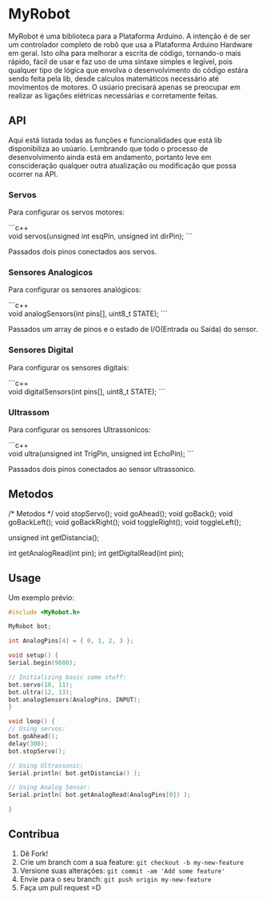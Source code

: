 
# MyRobot

MyRobot é uma biblioteca para a Plataforma Arduino. A intenção é de ser um controlador completo de robô que usa a Plataforma Arduino Hardware em geral. Isto olha para melhorar a escrita de código, tornando-o mais rápido, fácil de usar e faz uso de uma sintaxe simples e legível, pois qualquer tipo de lógica que envolva o desenvolvimento do código estára sendo feita pela lib, desde calculos matemáticos necessário até movimentos de motores. O usúario precisará apenas se preocupar em realizar as ligações elétricas necessárias e corretamente feitas.

## API
Aqui está listada todas as funções e funcionalidades que está lib disponibiliza ao usúario. Lembrando que todo o processo de desenvolvimento ainda está em andamento, portanto leve em conscideração qualquer outra atualização ou modificação que possa ocorrer na API.


### Servos
Para configurar os servos motores:
  
  ´´´c++  
void servos(unsigned int esqPin, unsigned int dirPin);
  ´´´

Passados dois pinos conectados aos servos.


### Sensores Analogicos
Para configurar os sensores analógicos:

  ´´´c++  
void analogSensors(int pins[], uint8_t STATE);
  ´´´

Passados um array de pinos e o estado de I/O(Entrada ou Saída) do sensor.


### Sensores Digital
Para configurar os sensores digitais:

  ´´´c++  
void digitalSensors(int pins[], uint8_t STATE);
  ´´´

### Ultrassom
Para configurar os sensores Ultrassonicos:

  ´´´c++  
void ultra(unsigned int TrigPin, unsigned int EchoPin);
  ´´´

Passados dois pinos conectados ao sensor ultrassonico.

## Metodos
/* Metodos */
  void stopServo();
  void goAhead();
  void goBack();
  void goBackLeft();
  void goBackRight();
  void toggleRight();
  void toggleLeft();

  unsigned int getDistancia();
  
  int getAnalogRead(int pin);
  int getDigitalRead(int pin);

## Usage
  Um exemplo prévio:
  ```c++	
#include <MyRobot.h>

MyRobot bot;

int AnalogPins[4] = { 0, 1, 2, 3 };

void setup() {
  Serial.begin(9600);
  
  // Initializing basic some stuff:
  bot.servo(10, 11);
  bot.ultra(12, 13);
  bot.analogSensors(AnalogPins, INPUT);
}

void loop() {
  // Using servos:
  bot.goAhead();
  delay(300);
  bot.stopServo();

  // Using Ultrassonic:
  Serial.println( bot.getDistancia() );

  // Using Analog Sensor:
  Serial.println( bot.getAnalogRead(AnalogPins[0]) );
  
}
  ```

## Contribua
1. Dê Fork!
2. Crie um branch com a sua feature: `git checkout -b my-new-feature`
3. Versione suas alterações: `git commit -am 'Add some feature'`
4. Envie para o seu branch: `git push origin my-new-feature`
5. Faça um pull request =D

